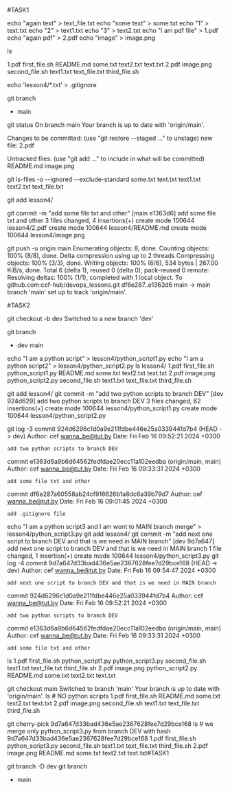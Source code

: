 #TASK1

echo "again text" > text_file.txt
echo "some text" > some.txt
echo "1" > text.txt
echo "2" > text1.txt
echo "3" > text2.txt
echo "i am pdf file" > 1.pdf
echo "again pdf" > 2.pdf
echo "image" > image.png

ls

1.pdf  first_file.sh  README.md       some.txt   text2.txt      text.txt
2.pdf  image.png      second_file.sh  text1.txt  text_file.txt  third_file.sh

echo 'lesson4/*.txt' > .gitignore

git branch
* main

git status
On branch main
Your branch is up to date with 'origin/main'.

Changes to be committed:
  (use "git restore --staged <file>..." to unstage)
        new file:   2.pdf

Untracked files:
  (use "git add <file>..." to include in what will be committed)
        README.md
        image.png

		
git ls-files -o --ignored --exclude-standard
some.txt
text.txt
text1.txt
text2.txt
text_file.txt

git add lesson4/

git commit -m "add some file txt and other"
[main e1363d6] add some file txt and other
 3 files changed, 4 insertions(+)
 create mode 100644 lesson4/2.pdf
 create mode 100644 lesson4/README.md
 create mode 100644 lesson4/image.png

git push -u origin main
Enumerating objects: 8, done.
Counting objects: 100% (8/8), done.
Delta compression using up to 2 threads
Compressing objects: 100% (3/3), done.
Writing objects: 100% (6/6), 534 bytes | 267.00 KiB/s, done.
Total 6 (delta 1), reused 0 (delta 0), pack-reused 0
remote: Resolving deltas: 100% (1/1), completed with 1 local object.
To github.com:cef-hub/devops_lessons.git
   df6e287..e1363d6  main -> main
branch 'main' set up to track 'origin/main'.

#TASK2

git checkout -b dev
Switched to a new branch 'dev'

git branch
* dev
  main
  
echo "I am a python script" > lesson4/python_script1.py
echo "I am a python script2" > lesson4/python_script2.py
ls lesson4/
1.pdf  first_file.sh  python_script1.py  README.md       some.txt   text2.txt      text.txt
2.pdf  image.png      python_script2.py  second_file.sh  text1.txt  text_file.txt  third_file.sh

git add lesson4/
git commit -m "add two python scripts to branch DEV"
[dev 924d629] add two python scripts to branch DEV
 3 files changed, 62 insertions(+)
 create mode 100644 lesson4/python_script1.py
 create mode 100644 lesson4/python_script2.py
 
git log -3
commit 924d6296c1d0a9e211fdbe446e25a033944fd7b4 (HEAD -> dev)
Author: cef <wanna_be@tut.by>
Date:   Fri Feb 16 09:52:21 2024 +0300

    add two python scripts to branch DEV

commit e1363d6a9b6d64562fedfdae20ecc11a102eedba (origin/main, main)
Author: cef <wanna_be@tut.by>
Date:   Fri Feb 16 09:33:31 2024 +0300

    add some file txt and other

commit df6e287a60558ab24cf916626b1a8dc6a39b79d7
Author: cef <wanna_be@tut.by>
Date:   Fri Feb 16 09:01:45 2024 +0300

    add .gitignore file

echo "I am a python script3 and I am wont to MAIN branch merge" > lesson4/python_script3.py
git add lesson4/
git commit -m "add next one script to branch DEV and that is we need in MAIN branch"
[dev 9d7a647] add next one script to branch DEV and that is we need in MAIN branch
 1 file changed, 1 insertion(+)
 create mode 100644 lesson4/python_script3.py
git log -4
commit 9d7a647d33bad436e5ae2367628fee7d29bce168 (HEAD -> dev)
Author: cef <wanna_be@tut.by>
Date:   Fri Feb 16 09:54:47 2024 +0300

    add next one script to branch DEV and that is we need in MAIN branch

commit 924d6296c1d0a9e211fdbe446e25a033944fd7b4
Author: cef <wanna_be@tut.by>
Date:   Fri Feb 16 09:52:21 2024 +0300

    add two python scripts to branch DEV

commit e1363d6a9b6d64562fedfdae20ecc11a102eedba (origin/main, main)
Author: cef <wanna_be@tut.by>
Date:   Fri Feb 16 09:33:31 2024 +0300

    add some file txt and other

ls
1.pdf  first_file.sh  python_script1.py  python_script3.py  second_file.sh  text1.txt  text_file.txt  third_file.sh
2.pdf  image.png      python_script2.py  README.md          some.txt        text2.txt  text.txt

git checkout main
Switched to branch 'main'
Your branch is up to date with 'origin/main'.
ls # NO python scripts
1.pdf  first_file.sh  README.md       some.txt   text2.txt      text.txt
2.pdf  image.png      second_file.sh  text1.txt  text_file.txt  third_file.sh

git cherry-pick 9d7a647d33bad436e5ae2367628fee7d29bce168
ls # we merge only python_script3.py from branch DEV with hash 9d7a647d33bad436e5ae2367628fee7d29bce168
1.pdf  first_file.sh  python_script3.py  second_file.sh  text1.txt  text_file.txt  third_file.sh
2.pdf  image.png      README.md          some.txt        text2.txt  text.txt#TASK1

git branch -D dev
git branch
* main